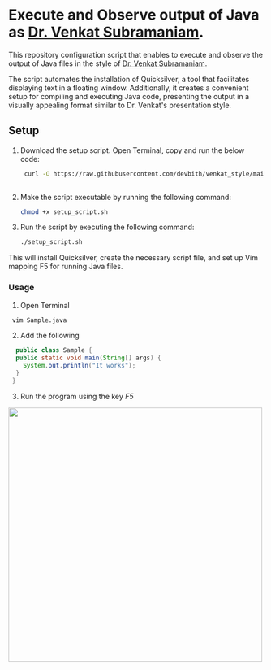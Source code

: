 # Execute and Observe output of Java as <a href="https://www.youtube.com/watch?v=yTuwi--LFsM">Dr. Venkat Subramaniam</a>.

This repository configuration script that enables to execute and observe the output of Java files in the style of <a href="https://www.youtube.com/watch?v=yTuwi--LFsM">Dr. Venkat Subramaniam</a>.


The script automates the installation of Quicksilver, a tool that facilitates displaying text in a floating window. Additionally, it creates a convenient setup for compiling and executing Java code, presenting the output in a visually appealing format similar to Dr. Venkat's presentation style.


## Setup

1. Download the setup script. Open Terminal, copy and run the below code:

   ```bash
    curl -O https://raw.githubusercontent.com/devbith/venkat_style/main/setup_script.sh
  
2. Make the script executable by running the following command:

   ```bash
   chmod +x setup_script.sh

3. Run the script by executing the following command:
  
   ```bash
   ./setup_script.sh
   
This will install Quicksilver, create the necessary script file, and set up Vim mapping F5 for running Java files.

### Usage
1. Open Terminal

```bash
 vim Sample.java
```
2. Add the following

``` java
  public class Sample {
  public static void main(String[] args) {
    System.out.println("It works");
  }
 }
```
3. Run the program using the key *F5* 

<img src="screentshot.png" height="500px">
